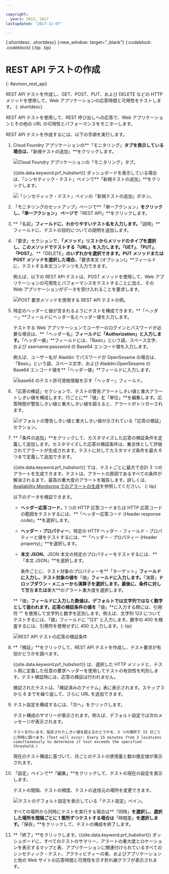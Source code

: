 ```yaml
---

copyright:
  years: 2015, 2017
lastupdated: "2017-11-07"

---
```


{:shortdesc: .shortdesc}
{:new_window: target="_blank"}
{:codeblock: .codeblock}
{:tip: .tip}

# REST API テストの作成
{: #avmon_rest_api}

REST API テストを作成し、GET、POST、PUT、および DELETE などの HTTP メソッドを使用して、Web アプリケーションの応答時間と可用性をテストします。
{: shortdesc}

REST API テストを使用して、REST 呼び出しへの応答で、Web アプリケーションとその他の URL の可用性とパフォーマンスをモニターします。

REST API テストを作成するには、以下の手順を実行します。

1.  Cloud Foundry アプリケーションの**「モニタリング」**タブを表示している場合は、**「新規テストの追加」**をクリックします。

    ![Cloud Foundry アプリケーションの「モニタリング」タブ。](images/avmon_tab.png)

    {{site.data.keyword.prf_hubshort}} ダッシュボードを表示している場合は、「シンセティック・テスト」ペインで**「新規テストの追加」**をクリックします。

    ![「シンセティック・テスト」ペインの「新規テストの追加」ボタン。](images/syn_tests_pane.jpg)

2.  「モニタリングのセットアップ」ページで**「単一アクション」**をクリックし、「単一アクション」 ページで**「REST API」**をクリックします。
3.  **「名前」**フィールドに、わかりやすいテスト名を入力します。**「説明」**フィールドに、テストの目的についての説明を追加します。
4.  「要求」セクションで、**「メソッド」**リストからメソッドのタイプを選択し、このメソッドでテストする**「URL」**を入力します。**「GET」**、**「PUT」**、**「POST」**、**「DELETE」**のいずれかを選択できます。PUT メソッドまたは POST メソッドを選択した場合、**「要求本文 (オプション)」**フィールドに、テストする本文コンテンツを入力できます。

    例えば、以下の REST API テストは、POST メソッドを使用して、Web アプリケーションの可用性とパフォーマンスをテストすることに加え、その Web アプリケーションがデータを受け入れることを要求します。

    ![POST 要求メソッドを使用する REST API テストの例。](images/avmon_restapi_post.png)

5.  特定のヘッダーと値が含まれるようにテストを構成できます。**「ヘッダー」**フィールドにヘッダー名とヘッダー値を入力します。

    テストする Web アプリケーションでユーザーのログインとパスワードが必要な場合は、**「ヘッダー名」**フィールドに「Authorization」と入力します。**「ヘッダー値」**フィールドには、「Basic」という語、スペース文字、および username:password の Base64 エンコード値を入力します。

    例えば、ユーザー名が Aladdin でパスワードが OpenSesame の場合は、「Basic」という語、スペース文字、および Aladdin:OpenSesame の Base64 エンコード値を**「ヘッダー値」**フィールドに入力します。

    ![base64 のテスト許可資格情報を示す「ヘッダー」フィールド。](images/avmon_apitest_auth.png)

6.  「応答の検証」セクションで、テストの警告アラートしきい値と重大アラートしきい値を構成します。行ごとに**「値」**と**「単位」**を編集します。応答時間が警告しきい値と重大しきい値を超えると、アラートがトリガーされます。

    ![デフォルトの警告しきい値と重大しきい値が示されている「応答の検証」セクション。](images/avmon_restapi_resp_val.png)

7.  **「条件の追加」**をクリックして、カスタマイズした応答の検証条件を定義して追加します。カスタマイズした応答の検証条件は、集合体として評価されてアラートが生成されます。テストに対してカスタマイズ条件を最大 6 つまで定義して追加できます。

    {{site.data.keyword.prf_hubshort}} では、テストごとに最大で合計 3 つのアラートを生成できます。テストは、アラートの原因であるすべての条件が解決されるまで、最高の重大度のアラートを報告します。詳しくは、[ Availability Monitoring でのアラートの生成](avmon_alert_desc.html "Availability Monitoring では、テストは、最大で合計 3 つのアラートを生成できます。テストは、アラートの原因である条件が解決されるまで、最高の重大度のアラートを報告します。")を参照してください。
    {: tip}

    以下のデータを検証できます。

    - **ヘッダー応答コード**。1 つの HTTP 応答コードまたは HTTP 応答コードの範囲をテストするには、**「ヘッダー応答コード (Header response code)」**を選択します。
    - **ヘッダー・プロパティー**。特定の HTTP ヘッダー・フィールド・プロパティーと値をテストするには、**「ヘッダー・プロパティー (Header property)」**を選択します。
    - **本文 JSON**。JSON 本文の特定のプロパティーをテストするには、**「本文 JSON」**を選択します。

      条件ごとに、テスト対象のプロパティーを**「ターゲット」**フィールドに入力し、テスト対象の値を**「値」**フィールドに入力します。**「演算」**ドロップダウン・メニューから演算子を選択します。最後に、条件に対して**警告**または**重大**のアラート重大度を選択します。

    **「値」**フィールドに入力した数値は、デフォルトでは文字列ではなく数字として扱われます。応答の検証条件の値を**「値」**に入力する際には、引用符 "" を使用して文字列と数字を区別します。例えば、文字列 123 についてテストするには、「値」フィールドに "123" と入力します。数字の 400 を検査するには、引用符を使用せずに 400 と入力します。{: tip}

    ![REST API テストの応答の検証条件](images/avmon_restapi_resp_val2.png)

8.  **「検証」**をクリックして、REST API テストを作成し、テスト要求が有効かどうかを調べます。

    {{site.data.keyword.prf_hubshort}} は、選択した HTTP メソッドと、テスト用に定義した任意の要求ヘッダーを使用してテストの有効性を判別します。テスト検証時には、応答の検証は行われません。

    検証されたテストは、「検証済みのアイテム」表に表示されます。ステップ 3 から 8 までを繰り返して、さらに URL を追加できます。

9.  テスト設定を構成するには、「次へ」をクリックします。

    テスト構成のサマリーが表示されます。例えば、デフォルト設定では次のメッセージが表示されます。

    ``テストを行います。指定されたしきい値を超えるかどうかを、3 つの場所で 15 分ごとに同時に調べます。(Test will occur: Every 15 minutes from 3 locations simultaneously to determine if
test exceeds the specified threshold.)``

    現在のテスト構成に基づいて、月ごとのテストの使用量と数の推定値が表示されます。

10. 「設定」ペインで**「編集」**をクリックして、テストの現在の設定を表示します。

    テストの間隔、テストの頻度、テストの送信元の場所を変更できます。

    ![テストのデフォルト設定を表示している「テスト設定」ペイン。](images/avmon_settings.png)

    すべての場所から同時にテストを実行する場合は**「同時」**を選択し、選択した場所を間隔ごとに 1 箇所ずつテストする場合は**「時間差」**を選択します。**「保存」**をクリックして、テストの構成を終了します。

11. **「終了」**をクリックします。{{site.data.keyword.prf_hubshort}} ダッシュボードに、すべてのテストのサマリー、アラートの重大度とロケーションを表示するマップと表、アプリケーションに関連付けられているすべてのシンセティック・テスト、アクティビティーの表、およびアプリケーションと他の Web サイトの応答時間と可用性を示す折れ線グラフが表示されます。
